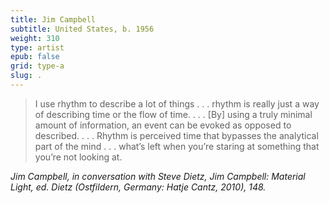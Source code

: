 ```yaml
---
title: Jim Campbell
subtitle: United States, b. 1956
weight: 310
type: artist
epub: false
grid: type-a
slug: .
---
```


>I use rhythm to describe a lot of things . . . rhythm is really just a way of describing time or the flow of time. . . . \[By\] using a truly minimal amount of information, an event can be evoked as opposed to described. . . . Rhythm is perceived time that bypasses the analytical part of the mind . . . what’s left when you’re staring at something that you’re not looking at.

<cite>Jim Campbell, in conversation with Steve Dietz, *Jim Campbell: Material Light,* ed. Dietz (Ostfildern, Germany: Hatje Cantz, 2010), 148.</cite>
